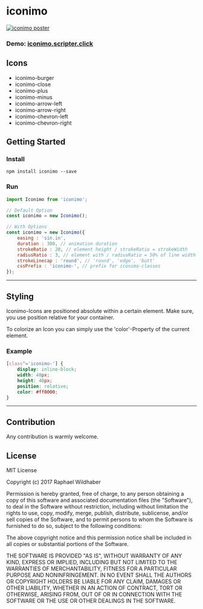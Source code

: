 # iconimo

[![iconimo poster](https://github.com/wildhaber/iconimo/blob/master/demo/iconimo.gif "iconimo")](http://iconimo.scripter.click)

### Demo: [iconimo.scripter.click](http://iconimo.scripter.click)

## Icons

 - iconimo-burger
 - iconimo-close
 - iconimo-plus
 - iconimo-minus
 - iconimo-arrow-left
 - iconimo-arrow-right
 - iconimo-chevron-left
 - iconimo-chevron-right

## Getting Started</h2>

### Install

```
npm install iconimo --save
```

### Run

```javascript
import Iconimo from 'iconimo';

// Default Option
const iconimo = new Iconimo();

// With Options
const iconimo = new Iconimo({
    easing : 'sin.in',
    duration : 300, // animation duration
    strokeRatio : 20, // element height / strokeRatio = strokeWidth
    radiusRatio : 3, // element with / radiusRatio = 50% of line width
    strokeLinecap : 'round', // 'round', 'edge', 'butt'
    cssPrefix : 'iconimo-', // prefix for iconimo-classes
});
```

---

## Styling

Iconimo-Icons are positioned absolute within a certain element. Make sure, you use position relative for your container.

To colorize an Icon you can simply use the 'color'-Property of the current element.

### Example

```css
[class^='iconimo-'] {
    display: inline-block;
    width: 48px;
    height: 48px;
    position: relative;
    color: #ff0000;
}
```

---

## Contribution

Any contribution is warmly welcome.

## License

MIT License

Copyright (c) 2017 Raphael Wildhaber

Permission is hereby granted, free of charge, to any person obtaining a copy
of this software and associated documentation files (the "Software"), to deal
in the Software without restriction, including without limitation the rights
to use, copy, modify, merge, publish, distribute, sublicense, and/or sell
copies of the Software, and to permit persons to whom the Software is
furnished to do so, subject to the following conditions:

The above copyright notice and this permission notice shall be included in all
copies or substantial portions of the Software.

THE SOFTWARE IS PROVIDED "AS IS", WITHOUT WARRANTY OF ANY KIND, EXPRESS OR
IMPLIED, INCLUDING BUT NOT LIMITED TO THE WARRANTIES OF MERCHANTABILITY,
FITNESS FOR A PARTICULAR PURPOSE AND NONINFRINGEMENT. IN NO EVENT SHALL THE
AUTHORS OR COPYRIGHT HOLDERS BE LIABLE FOR ANY CLAIM, DAMAGES OR OTHER
LIABILITY, WHETHER IN AN ACTION OF CONTRACT, TORT OR OTHERWISE, ARISING FROM,
OUT OF OR IN CONNECTION WITH THE SOFTWARE OR THE USE OR OTHER DEALINGS IN THE
SOFTWARE.

